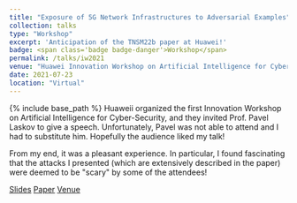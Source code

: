 ```yaml
---
title: "Exposure of 5G Network Infrastructures to Adversarial Examples"
collection: talks
type: "Workshop"
excerpt: 'Anticipation of the TNSM22b paper at Huawei!'
badge: <span class='badge badge-danger'>Workshop</span> 
permalink: /talks/iw2021
venue: "Huawei Innovation Workshop on Artificial Intelligence for Cyber-Security"
date: 2021-07-23
location: "Virtual"
---
```

{% include base_path %}
Huaweii organized the first Innovation Workshop on Artificial Intelligence for Cyber-Security, and they invited Prof. Pavel Laskov to give a speech. Unfortunately, Pavel was not able to attend and I had to substitute him. Hopefully the audience liked my talk!

From my end, it was a pleasant experience. In particular, I found fascinating that the attacks I presented (which are extensively described in the paper) were deemed to be "scary" by some of the attendees!

<a class="btn btn-outline-primary my-1 mr-1 btn-sm" href="{{ base_path }}/files/talks/iw21.pdf" target="_blank" rel="noopener">Slides</a>
<a class="btn btn-outline-primary my-1 mr-1 btn-sm" href="{{ base_path }}/publications/tnsm22b" target="_blank" rel="noopener">Paper</a>
<a class="btn btn-outline-primary my-1 mr-1 btn-sm" href="https://ai4sec.net/IW2021" target="_blank" rel="noopener">Venue</a>

